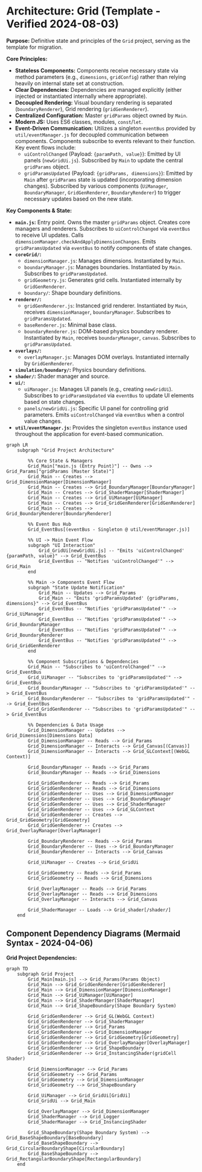 # Architecture: Grid (Template - Verified 2024-08-03)

**Purpose:** Definitive state and principles of the `Grid` project, serving as the template for migration.

**Core Principles:**

- **Stateless Components:** Components receive necessary state via method parameters (e.g., `dimensions`, `gridConfig`) rather than relying heavily on internal state set at construction.
- **Clear Dependencies:** Dependencies are managed explicitly (either injected or instantiated internally where appropriate).
- **Decoupled Rendering:** Visual boundary rendering is separated (`boundaryRenderer`), Grid rendering (`gridGenRenderer`).
- **Centralized Configuration:** Master `gridParams` object owned by `Main`.
- **Modern JS:** Uses ES6 classes, modules, `const`/`let`.
- **Event-Driven Communication:** Utilizes a singleton `eventBus` provided by `util/eventManager.js` for decoupled communication between components. Components subscribe to events relevant to their function. Key event flows include:
  - `uiControlChanged` (Payload: `{paramPath, value}`): Emitted by UI panels (`newGridUi.js`). Subscribed by `Main` to update the central `gridParams` object.
  - `gridParamsUpdated` (Payload: `{gridParams, dimensions}`): Emitted by `Main` after `gridParams` state is updated (incorporating dimension changes). Subscribed by various components (`UiManager`, `BoundaryManager`, `GridGenRenderer`, `BoundaryRenderer`) to trigger necessary updates based on the new state.

**Key Components & State:**

- **`main.js`:** Entry point. Owns the master `gridParams` object. Creates core managers and renderers. Subscribes to `uiControlChanged` via `eventBus` to receive UI updates. Calls `dimensionManager.checkAndApplyDimensionChanges`. Emits `gridParamsUpdated` via `eventBus` to notify components of state changes.
- **`coreGrid/`:**
  - `dimensionManager.js`: Manages dimensions. Instantiated by `Main`.
  - `boundaryManager.js`: Manages boundaries. Instantiated by `Main`. Subscribes to `gridParamsUpdated`.
  - `gridGeometry.js`: Generates grid cells. Instantiated internally by `GridGenRenderer`.
  - `boundary/`: Shape boundary definitions.
- **`renderer/`:**
  - `gridGenRenderer.js`: Instanced grid renderer. Instantiated by `Main`, receives `dimensionManager`, `boundaryManager`. Subscribes to `gridParamsUpdated`.
  - `baseRenderer.js`: Minimal base class.
  - `boundaryRenderer.js`: DOM-based physics boundary renderer. Instantiated by `Main`, receives `boundaryManager`, `canvas`. Subscribes to `gridParamsUpdated`.
- **`overlays/`:**
  - `overlayManager.js`: Manages DOM overlays. Instantiated internally by `GridGenRenderer`.
- **`simulation/boundary/`:** Physics boundary definitions.
- **`shader/`:** Shader manager and source.
- **`ui/`:**
  - `uiManager.js`: Manages UI panels (e.g., creating `newGridUi`). Subscribes to `gridParamsUpdated` via `eventBus` to update UI elements based on state changes.
  - `panels/newGridUi.js`: Specific UI panel for controlling grid parameters. Emits `uiControlChanged` via `eventBus` when a control value changes.
- **`util/eventManager.js`:** Provides the singleton `eventBus` instance used throughout the application for event-based communication.

```mermaid
graph LR
    subgraph "Grid Project Architecture"

        %% Core State & Managers
        Grid_Main["main.js (Entry Point)"] -- Owns --> Grid_Params["gridParams (Master State)"]
        Grid_Main -- Creates --> Grid_DimensionManager[DimensionManager]
        Grid_Main -- Creates --> Grid_BoundaryManager[BoundaryManager]
        Grid_Main -- Creates --> Grid_ShaderManager[ShaderManager]
        Grid_Main -- Creates --> Grid_UiManager[UiManager]
        Grid_Main -- Creates --> Grid_GridGenRenderer[GridGenRenderer]
        Grid_Main -- Creates --> Grid_BoundaryRenderer[BoundaryRenderer]

        %% Event Bus Hub
        Grid_EventBus[(eventBus - Singleton @ util/eventManager.js)]

        %% UI -> Main Event Flow
        subgraph "UI Interaction"
            Grid_GridUi[newGridUi.js] -- "Emits 'uiControlChanged' {paramPath, value}" --> Grid_EventBus
            Grid_EventBus -- "Notifies 'uiControlChanged'" --> Grid_Main
        end

        %% Main -> Components Event Flow
        subgraph "State Update Notification"
            Grid_Main -- Updates --> Grid_Params
            Grid_Main -- "Emits 'gridParamsUpdated' {gridParams, dimensions}" --> Grid_EventBus
            Grid_EventBus -- "Notifies 'gridParamsUpdated'" --> Grid_UiManager
            Grid_EventBus -- "Notifies 'gridParamsUpdated'" --> Grid_BoundaryManager
            Grid_EventBus -- "Notifies 'gridParamsUpdated'" --> Grid_BoundaryRenderer
            Grid_EventBus -- "Notifies 'gridParamsUpdated'" --> Grid_GridGenRenderer
        end

        %% Component Subscriptions & Dependencies
        Grid_Main -- "Subscribes to 'uiControlChanged'" --> Grid_EventBus
        Grid_UiManager -- "Subscribes to 'gridParamsUpdated'" --> Grid_EventBus
        Grid_BoundaryManager -- "Subscribes to 'gridParamsUpdated'" --> Grid_EventBus
        Grid_BoundaryRenderer -- "Subscribes to 'gridParamsUpdated'" --> Grid_EventBus
        Grid_GridGenRenderer -- "Subscribes to 'gridParamsUpdated'" --> Grid_EventBus

        %% Dependencies & Data Usage
        Grid_DimensionManager -- Updates --> Grid_Dimensions[Dimensions Data]
        Grid_DimensionManager -- Reads --> Grid_Params
        Grid_DimensionManager -- Interacts --> Grid_Canvas[(Canvas)]
        Grid_DimensionManager -- Interacts --> Grid_GLContext[(WebGL Context)]

        Grid_BoundaryManager -- Reads --> Grid_Params
        Grid_BoundaryManager -- Reads --> Grid_Dimensions

        Grid_GridGenRenderer -- Reads --> Grid_Params
        Grid_GridGenRenderer -- Reads --> Grid_Dimensions
        Grid_GridGenRenderer -- Uses --> Grid_DimensionManager
        Grid_GridGenRenderer -- Uses --> Grid_BoundaryManager
        Grid_GridGenRenderer -- Uses --> Grid_ShaderManager
        Grid_GridGenRenderer -- Uses --> Grid_GLContext
        Grid_GridGenRenderer -- Creates --> Grid_GridGeometry[GridGeometry]
        Grid_GridGenRenderer -- Creates --> Grid_OverlayManager[OverlayManager]

        Grid_BoundaryRenderer -- Reads --> Grid_Params
        Grid_BoundaryRenderer -- Uses --> Grid_BoundaryManager
        Grid_BoundaryRenderer -- Interacts --> Grid_Canvas

        Grid_UiManager -- Creates --> Grid_GridUi

        Grid_GridGeometry -- Reads --> Grid_Params
        Grid_GridGeometry -- Reads --> Grid_Dimensions

        Grid_OverlayManager -- Reads --> Grid_Params
        Grid_OverlayManager -- Reads --> Grid_Dimensions
        Grid_OverlayManager -- Interacts --> Grid_Canvas

        Grid_ShaderManager -- Loads --> Grid_shader[/shader/]
    end
```

## Component Dependency Diagrams (Mermaid Syntax - 2024-04-06)

**Grid Project Dependencies:**

```mermaid
graph TD
    subgraph Grid Project
        Grid_Main[main.js] --> Grid_Params(Params Object)
        Grid_Main --> Grid_GridGenRenderer[GridGenRenderer]
        Grid_Main --> Grid_DimensionManager[DimensionManager]
        Grid_Main --> Grid_UiManager[UiManager]
        Grid_Main --> Grid_ShaderManager[ShaderManager]
        Grid_Main --> Grid_ShapeBoundary(Shape Boundary System)

        Grid_GridGenRenderer --> Grid_GL(WebGL Context)
        Grid_GridGenRenderer --> Grid_ShaderManager
        Grid_GridGenRenderer --> Grid_Params
        Grid_GridGenRenderer --> Grid_DimensionManager
        Grid_GridGenRenderer --> Grid_GridGeometry[GridGeometry]
        Grid_GridGenRenderer --> Grid_OverlayManager[OverlayManager]
        Grid_GridGenRenderer --> Grid_ShapeBoundary
        Grid_GridGenRenderer --> Grid_InstancingShader(gridCell Shader)

        Grid_DimensionManager --> Grid_Params
        Grid_GridGeometry --> Grid_Params
        Grid_GridGeometry --> Grid_DimensionManager
        Grid_GridGeometry --> Grid_ShapeBoundary

        Grid_UiManager --> Grid_GridUi[GridUi]
        Grid_GridUi --> Grid_Main

        Grid_OverlayManager --> Grid_DimensionManager
        Grid_ShaderManager --> Grid_Logger
        Grid_ShaderManager --> Grid_InstancingShader

        Grid_ShapeBoundary(Shape Boundary System) --> Grid_BaseShapeBoundary[BaseBoundary]
        Grid_BaseShapeBoundary --> Grid_CircularBoundaryShape[CircularBoundary]
        Grid_BaseShapeBoundary --> Grid_RectangularBoundaryShape[RectangularBoundary]
    end
```
